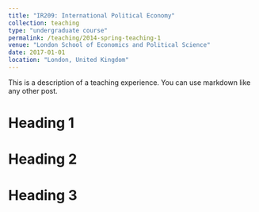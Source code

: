 ```yaml
---
title: "IR209: International Political Economy"
collection: teaching
type: "undergraduate course"
permalink: /teaching/2014-spring-teaching-1
venue: "London School of Economics and Political Science"
date: 2017-01-01
location: "London, United Kingdom"
---
```


This is a description of a teaching experience. You can use markdown like any other post.

Heading 1
======

Heading 2
======

Heading 3
======
